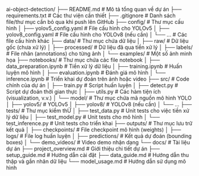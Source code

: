 ai-object-detection/
├── README.md                 # Mô tả tổng quan về dự án
├── requirements.txt          # Các thư viện cần thiết
├── .gitignore                # Danh sách file/thư mục cần bỏ qua khi push lên GitHub
├── config/                   # Thư mục cấu hình
│   ├── yolov5_config.yaml    # File cấu hình cho YOLOv5
│   ├── yolov8_config.yaml    # File cấu hình cho YOLOv8 (nếu cần)
│   └── ...                   # Các file cấu hình khác
├── data/                     # Thư mục chứa dữ liệu
│   ├── raw/                  # Dữ liệu gốc (chưa xử lý)
│   ├── processed/            # Dữ liệu đã qua tiền xử lý
│   ├── labels/               # File nhãn (annotations) cho từng ảnh
│   └── examples/             # Một số ảnh minh họa
├── notebooks/                # Thư mục chứa các file notebook
│   ├── data_preparation.ipynb # Tiền xử lý dữ liệu
│   ├── training.ipynb         # Huấn luyện mô hình
│   ├── evaluation.ipynb       # Đánh giá mô hình
│   └── inference.ipynb        # Triển khai dự đoán trên ảnh hoặc video
├── src/                      # Code chính của dự án
│   ├── train.py              # Script huấn luyện
│   ├── detect.py             # Script dự đoán thời gian thực
│   ├── utils.py              # Các hàm tiện ích (visualization, v.v.)
│   └── model/                # Thư mục chứa mã nguồn mô hình YOLO
│       ├── yolov5/           # YOLOv5
│       ├── yolov8/           # YOLOv8 (nếu cần)
│       └── ...
├── tests/                    # Thư mục kiểm thỬ
│   ├── test_data.py          # Unit tests cho việc tiền xử lý dữ liệu
│   ├── test_model.py         # Unit tests cho mô hình
│   └── test_inference.py     # Unit tests cho triển khai
├── outputs/                  # Thư mục lưu trữ kết quả
│   ├── checkpoints/          # File checkpoint mô hình (weights)
│   ├── logs/                 # File log huấn luyện
│   ├── predictions/          # Kết quả dự đoán (bounding boxes)
│   └── demo_videos/          # Video demo nhận dạng
└── docs/                     # Tài liệu dự án
    ├── project_overview.md   # Giới thiệu chi tiết dự án
    ├── setup_guide.md        # Hướng dẫn cài đặt
    ├── data_guide.md         # Hướng dẫn thu thập và gắn nhãn dữ liệu
    └── model_usage.md        # Hướng dẫn sử dụng mô hình